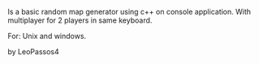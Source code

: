 Is a basic random map generator using c++ on console application.
With multiplayer for 2 players in same keyboard.

For: Unix and windows.

by LeoPassos4
